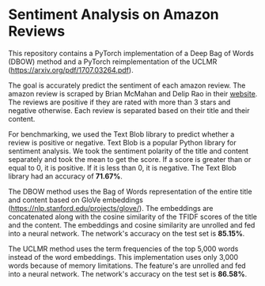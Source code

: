 # Sentiment Analysis on Amazon Reviews

This repository contains a PyTorch implementation of a Deep Bag of Words (DBOW) method and a PyTorch reimplementation of the UCLMR (https://arxiv.org/pdf/1707.03264.pdf).

The goal is accurately predict the sentiment of each amazon review. The amazon review is scraped by Brian McMahan and Delip Rao in their [website](dl4nlp.info). The reviews are positive if they are rated with more than 3 stars and negative otherwise. Each review is separated based on their title and their content.

For benchmarking, we used the Text Blob library to predict whether a review is positive or negative. Text Blob is a popular Python library for sentiment analysis. We took the sentiment polarity of the title and content separately and took the mean to get the score. If a score is greater than or equal to 0, it is positive. If it is less than 0, it is negative. The Text Blob library had an accuracy of **71.67%**.

The DBOW method uses the Bag of Words representation of the entire title and content based on GloVe embeddings (https://nlp.stanford.edu/projects/glove/). The embeddings are concatenated along with the cosine similarity of the TFIDF scores of the title and the content. The embeddings and cosine similarity are unrolled and fed into a neural network. The network's accuracy on the test set is **85.15%**.

The UCLMR method uses the term frequencies of the top 5,000 words instead of the word embeddings. This implementation uses only 3,000 words because of memory limitations. The feature's are unrolled and fed into a neural network. The network's accuracy on the test set is **86.58%**.
